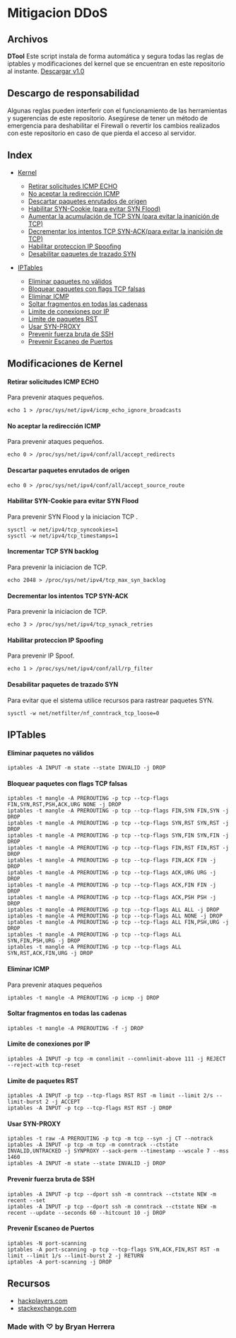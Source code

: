 # Mitigacion DDoS 

## Archivos
**DTool** Este script instala de forma automática y segura todas las reglas de iptables y modificaciones del kernel que se encuentran en este repositorio al instante. 
[Descargar v1.0](https://github.com/Bryan-Herrera-DEV/DDoSMitigatio-DTool/blob/main/tool/DTool.sh)

## Descargo de responsabilidad
Algunas reglas pueden interferir con el funcionamiento de las herramientas y sugerencias de este repositorio. Asegúrese de tener un método de emergencia para deshabilitar el Firewall o revertir los cambios realizados con este repositorio en caso de que pierda el acceso al servidor.

## Index
- [Kernel](#Modificaciones-de-Kernel)
  - [Retirar solicitudes ICMP ECHO](#Retirar-solicitudes-ICMP-ECHO)
  - [No aceptar la redirección ICMP](#No-aceptar-la-redirección-ICMP)
  - [Descartar paquetes enrutados de origen](#Descartar-paquetes-enrutados-de-origen)
  - [Habilitar SYN-Cookie (para evitar SYN Flood)](#Habilitar-SYN-Cookie-para-evitar-SYN-Flood)
  - [Aumentar la acumulación de TCP SYN (para evitar la inanición de TCP)](#Incrementar-TCP-SYN-backlog)
  - [Decrementar los intentos TCP SYN-ACK(para evitar la inanición de TCP)](#Decrementar-los-intentos-TCP-SYN-ACK)
  - [Habilitar proteccion IP Spoofing](#Habilitar-proteccion-IP-Spoofing)
  - [Desabilitar paquetes de trazado SYN](#Desabilitar-paquetes-de-trazado-SYN)

- [IPTables](#IPTables)
  - [Eliminar paquetes no válidos](#Eliminar-paquetes-no-válidos)
  - [Bloquear paquetes con flags TCP falsas](#Bloquear-paquetes-con-flags-TCP-falsas)
  - [Eliminar ICMP](#Eliminar-ICMP)
  - [Soltar fragmentos en todas las cadenass](#Soltar-fragmentos-en-todas-las-cadenas)
  - [Limite de conexiones por IP](#Limite-de-conexiones-por-IP)
  - [Limite de paquetes RST ](#Limite-de-paquetes-RST)
  - [Usar SYN-PROXY](#Usar-SYN-PROXY)
  - [Prevenir fuerza bruta de SSH](#Prevenir-fuerza-bruta-de-SSH)
  - [Prevenir Escaneo de Puertos](#Prevenir-Escaneo-de-Puertos)
 
  
## Modificaciones de Kernel
#### Retirar solicitudes ICMP ECHO
Para prevenir ataques pequeños.
```shell
echo 1 > /proc/sys/net/ipv4/icmp_echo_ignore_broadcasts
```

#### No aceptar la redirección ICMP
Para prevenir ataques pequeños.
```shell
echo 0 > /proc/sys/net/ipv4/conf/all/accept_redirects
```

#### Descartar paquetes enrutados de origen
```shell
echo 0 > /proc/sys/net/ipv4/conf/all/accept_source_route
```

#### Habilitar SYN-Cookie para evitar SYN Flood
Para prevenir SYN Flood y la iniciacion TCP .
```shell
sysctl -w net/ipv4/tcp_syncookies=1
sysctl -w net/ipv4/tcp_timestamps=1
```

#### Incrementar TCP SYN backlog
Para prevenir la iniciacion de TCP.
```shell
echo 2048 > /proc/sys/net/ipv4/tcp_max_syn_backlog
```
#### Decrementar los intentos TCP SYN-ACK
Para prevenir la iniciacion de TCP.
```shell
echo 3 > /proc/sys/net/ipv4/tcp_synack_retries
```

#### Habilitar proteccion IP Spoofing 
Para prevenir IP Spoof.
```shell
echo 1 > /proc/sys/net/ipv4/conf/all/rp_filter
```

#### Desabilitar paquetes de trazado SYN
Para evitar que el sistema utilice recursos para rastrear paquetes SYN.
```shell
sysctl -w net/netfilter/nf_conntrack_tcp_loose=0
```

## IPTables
#### Eliminar paquetes no válidos
```shell
iptables -A INPUT -m state --state INVALID -j DROP
```

#### Bloquear paquetes con flags TCP falsas
```shell
iptables -t mangle -A PREROUTING -p tcp --tcp-flags FIN,SYN,RST,PSH,ACK,URG NONE -j DROP
iptables -t mangle -A PREROUTING -p tcp --tcp-flags FIN,SYN FIN,SYN -j DROP
iptables -t mangle -A PREROUTING -p tcp --tcp-flags SYN,RST SYN,RST -j DROP
iptables -t mangle -A PREROUTING -p tcp --tcp-flags SYN,FIN SYN,FIN -j DROP
iptables -t mangle -A PREROUTING -p tcp --tcp-flags FIN,RST FIN,RST -j DROP
iptables -t mangle -A PREROUTING -p tcp --tcp-flags FIN,ACK FIN -j DROP
iptables -t mangle -A PREROUTING -p tcp --tcp-flags ACK,URG URG -j DROP
iptables -t mangle -A PREROUTING -p tcp --tcp-flags ACK,FIN FIN -j DROP
iptables -t mangle -A PREROUTING -p tcp --tcp-flags ACK,PSH PSH -j DROP
iptables -t mangle -A PREROUTING -p tcp --tcp-flags ALL ALL -j DROP
iptables -t mangle -A PREROUTING -p tcp --tcp-flags ALL NONE -j DROP
iptables -t mangle -A PREROUTING -p tcp --tcp-flags ALL FIN,PSH,URG -j DROP
iptables -t mangle -A PREROUTING -p tcp --tcp-flags ALL SYN,FIN,PSH,URG -j DROP
iptables -t mangle -A PREROUTING -p tcp --tcp-flags ALL SYN,RST,ACK,FIN,URG -j DROP
```

#### Eliminar ICMP
Para prevenir ataques pequeños
```shell
iptables -t mangle -A PREROUTING -p icmp -j DROP
```

#### Soltar fragmentos en todas las cadenas
```shell
iptables -t mangle -A PREROUTING -f -j DROP
```

#### Limite de conexiones por IP
```shell
iptables -A INPUT -p tcp -m connlimit --connlimit-above 111 -j REJECT --reject-with tcp-reset
```

#### Limite de paquetes RST 
```shell
iptables -A INPUT -p tcp --tcp-flags RST RST -m limit --limit 2/s --limit-burst 2 -j ACCEPT
iptables -A INPUT -p tcp --tcp-flags RST RST -j DROP
```

#### Usar SYN-PROXY
```shell
iptables -t raw -A PREROUTING -p tcp -m tcp --syn -j CT --notrack
iptables -A INPUT -p tcp -m tcp -m conntrack --ctstate INVALID,UNTRACKED -j SYNPROXY --sack-perm --timestamp --wscale 7 --mss 1460
iptables -A INPUT -m state --state INVALID -j DROP
```

#### Prevenir fuerza bruta de SSH
```shell
iptables -A INPUT -p tcp --dport ssh -m conntrack --ctstate NEW -m recent --set
iptables -A INPUT -p tcp --dport ssh -m conntrack --ctstate NEW -m recent --update --seconds 60 --hitcount 10 -j DROP
```

#### Prevenir Escaneo de Puertos
```shell
iptables -N port-scanning
iptables -A port-scanning -p tcp --tcp-flags SYN,ACK,FIN,RST RST -m limit --limit 1/s --limit-burst 2 -j RETURN
iptables -A port-scanning -j DROP
```

## Recursos
- [hackplayers.com](https://www.hackplayers.com/2016/04/proteccion-ddos-mediante-iptables.html)
- [stackexchange.com](https://security.stackexchange.com/questions/4603/tips-for-a-secure-iptables-config-to-defend-from-attacks-client-side)

### Made with ♡ by Bryan Herrera

